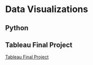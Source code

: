 # Data Visualizations

## Python


## Tableau Final Project
[Tableau Final Project](https://abgaddi.github.io/course_projects/DV/tab_final)
